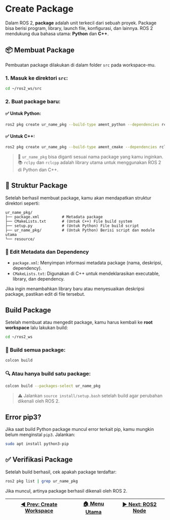 # Create Package

Dalam ROS 2, **package** adalah unit terkecil dari sebuah proyek. Package bisa berisi program, library, launch file, konfigurasi, dan lainnya. ROS 2 mendukung dua bahasa utama: **Python** dan **C++**.

## 📦 Membuat Package

Pembuatan package dilakukan di dalam folder `src` pada workspace-mu.

### 1. Masuk ke direktori `src`:

```bash
cd ~/ros2_ws/src
```

### 2. Buat package baru:

#### ✅ Untuk **Python**:

```bash
ros2 pkg create ur_name_pkg --build-type ament_python --dependencies rclpy
```

#### ✅ Untuk **C++**:

```bash
ros2 pkg create ur_name_pkg --build-type ament_cmake --dependencies rclcpp
```

> 🔖 `ur_name_pkg` bisa diganti sesuai nama package yang kamu inginkan.  
> 📚 `rclpy` dan `rclcpp` adalah library utama untuk menggunakan ROS 2 di Python dan C++.


## 📁 Struktur Package

Setelah berhasil membuat package, kamu akan mendapatkan struktur direktori seperti:

```
ur_name_pkg/
├── package.xml          # Metadata package
├── CMakeLists.txt       # (Untuk C++) File build system
├── setup.py             # (Untuk Python) File build script
├── ur_name_pkg/         # (Untuk Python) Berisi script dan module utama
└── resource/
```

### 🔧 Edit Metadata dan Dependency

- `package.xml`: Menyimpan informasi metadata package (nama, deskripsi, dependency).
- `CMakeLists.txt`: Digunakan di C++ untuk mendeklarasikan executable, library, dan dependency.

Jika ingin menambahkan library baru atau menyesuaikan deskripsi package, pastikan edit di file tersebut.


## Build Package

Setelah membuat atau mengedit package, kamu harus kembali ke **root workspace** lalu lakukan build:

```bash
cd ~/ros2_ws
```

### 🔨 Build semua package:

```bash
colcon build
```

### 🔍 Atau hanya build satu package:

```bash
colcon build --packages-select ur_name_pkg
```

> ⚠️ Jalankan `source install/setup.bash` setelah build agar perubahan dikenali oleh ROS 2.

## Error pip3?

Jika saat build Python package muncul error terkait pip, kamu mungkin belum menginstal `pip3`. Jalankan:

```bash
sudo apt install python3-pip
```
## ✅ Verifikasi Package

Setelah build berhasil, cek apakah package terdaftar:

```bash
ros2 pkg list | grep ur_name_pkg
```
Jika muncul, artinya package berhasil dikenali oleh ROS 2.

| [◀️ Prev: Create Workspace](../02_create_workspace/) | [🏠 Menu Utama](/) | [▶️ Next: ROS2 Node](../04_ros2_node/) |
| --------------------------------------------------- | ----------------- | ------------------------------------- |